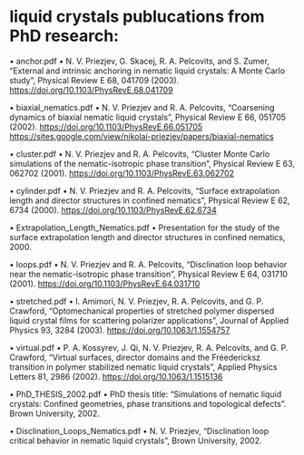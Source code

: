 # liquid crystals publucations from PhD research:

•	anchor.pdf
•	N. V. Priezjev, G. Skacej, R. A. Pelcovits, and S. Zumer, “External and intrinsic anchoring in nematic liquid crystals: A Monte Carlo study”, Physical Review E 68, 041709 (2003). https://doi.org/10.1103/PhysRevE.68.041709

•	biaxial_nematics.pdf
•	N. V. Priezjev and R. A. Pelcovits, “Coarsening dynamics of biaxial nematic liquid crystals”, Physical Review E 66, 051705 (2002). https://doi.org/10.1103/PhysRevE.66.051705  https://sites.google.com/view/nikolai-priezjev/papers/biaxial-nematics

•	cluster.pdf
•	N. V. Priezjev and R. A. Pelcovits, “Cluster Monte Carlo simulations of the nematic-isotropic phase transition”, Physical Review E 63, 062702 (2001). https://doi.org/10.1103/PhysRevE.63.062702

•	cylinder.pdf
•	N. V. Priezjev and R. A. Pelcovits, “Surface extrapolation length and director structures in confined nematics”, Physical Review E 62, 6734 (2000). https://doi.org/10.1103/PhysRevE.62.6734

•	Extrapolation_Length_Nematics.pdf
•	Presentation for the study of the surface extrapolation length and director structures in confined nematics, 2000.

•	loops.pdf
•	N. V. Priezjev and R. A. Pelcovits, “Disclination loop behavior near the nematic-isotropic phase transition”, Physical Review E 64, 031710 (2001). https://doi.org/10.1103/PhysRevE.64.031710

•	stretched.pdf
•	I. Amimori, N. V. Priezjev, R. A. Pelcovits, and G. P. Crawford, “Optomechanical properties of stretched polymer dispersed liquid crystal films for scattering polarizer applications”, Journal of Applied Physics 93, 3284 (2003). https://doi.org/10.1063/1.1554757

•	virtual.pdf
•	P. A. Kossyrev, J. Qi, N. V. Priezjev, R. A. Pelcovits, and G. P. Crawford, “Virtual surfaces, director domains and the Fréedericksz transition in polymer stabilized nematic liquid crystals”, Applied Physics Letters 81, 2986 (2002). https://doi.org/10.1063/1.1515136

•	PhD_THESIS_2002.pdf
•	PhD thesis title: “Simulations of nematic liquid crystals: Confined geometries, phase transitions and topological defects”. Brown University, 2002.

•	Disclination_Loops_Nematics.pdf
•	N. V. Priezjev, “Disclination loop critical behavior in nematic liquid crystals”, Brown University, 2002.

